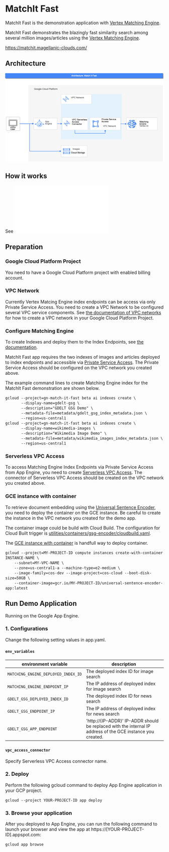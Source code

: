 # MatchIt Fast

MatchIt Fast is the demonstration application with [Vertex Matching Engine](https://cloud.google.com/vertex-ai/docs/matching-engine/overview).

MatchIt Fast demonstrates the blazingly fast similarity search among several million images/articles using the [Vertex Matching Engine](https://cloud.google.com/vertex-ai/docs/matching-engine/overview).

https://matchit.magellanic-clouds.com/

## Architecture

![Architecture](doc/images/MatchItFastArchitecture.png)

## How it works

See ![How it works](doc/HOW_IT_WORKS.md)

## Preparation

### Google Cloud Platform Project

You need to have a Google Cloud Platform project with enabled billing account.

### VPC Network

Currently Vertex Matcing Engine index endpoints can be access via only Private Service Access.
You need to create a VPC Network to be configured several VPC service components.
See [the documentation of VPC networks](https://cloud.google.com/vpc/docs/using-vpc) for how to create a VPC network in your Google Cloud Platform Project.

### Configure Matching Engine

To create Indexes and deploy them to the Index Endpoints, see [the documentation](https://cloud.google.com/vertex-ai/docs/matching-engine/using-matching-engine).

MatchIt Fast app requires the two indexes of images and articles deployed to index endpoints and accessible via [Private Service Access](https://cloud.google.com/vpc/docs/private-services-access).
The Private Service Access should be configured on the VPC network you created above.

The example command lines to create Matching Engine index for the MatchIt Fast demonstration are shown below.

```
gcloud --project=gn-match-it-fast beta ai indexes create \
       --display-name=gdelt-gsg \
       --description="GDELT GSG Demo" \
       --metadata-file=metadata/gdelt_gsg_index_metadata.json \
       --region=us-central1
gcloud --project=gn-match-it-fast beta ai indexes create \
       --display-name=wikimedia-images \
       --description="Wikimedia Image Demo" \
       --metadata-file=metadata/wikimedia_images_index_metadata.json \
       --region=us-central1
```

### Serverless VPC Access

To access Matching Engine Index Endpoints via Private Service Access from App Engine, you need to create [Serverless VPC Access](https://cloud.google.com/vpc/docs/configure-serverless-vpc-access).
The connector of Serverless VPC Access should be created on the VPC network you created above.

### GCE instance with container

To retrieve document embedding using the [Universal Sentence Encoder](https://tfhub.dev/google/universal-sentence-encoder/4), you need to deploy the container on the GCE instance.
Be careful to create the instance in the VPC network you created for the demo app.

The container image could be build with Cloud Build. The configuration for Cloud Built trigger is [utilities/containers/gsg-encoder/cloudbuild.yaml](utilities/containers/gsg-encoder/cloudbuild.yaml).

The [GCE instance with container](https://cloud.google.com/compute/docs/containers/deploying-containers) is handfull way to deploy container.

```
gcloud --project=MY-PROJECT-ID compute instances create-with-container INSTANCE-NAME \
    --subnet=MY-VPC-NAME \
    --zone=us-central1-a --machine-type=e2-medium \
    --image-family=cos-dev --image-project=cos-cloud --boot-disk-size=50GB \
    --container-image=gcr.io/MY-PROJECT-ID/universal-sentence-encoder-app:latest
```

## Run Demo Application

Running on the Google App Engine.

### 1. Configurations

Change the following setting values in app.yaml.

#### `env_variables`

| environment variable | description |
|----------------------|-------------|
| `MATCHING_ENGINE_DEPLOYED_INDEX_ID` | The deployed index ID for image search |
| `MATCHING_ENGINE_ENDPOINT_IP` | The IP address of deployed index for image search |
| `GDELT_GSG_DEPLOYED_INDEX_ID` | The deployed index ID for news search |
| `GDELT_GSG_ENDPOINT_IP` | The IP address of deployed index for news search |
| `GDELT_GSG_APP_ENDPOINT` | 'http://{IP-ADDR}' IP-ADDR should be replaced with the internal IP address of the GCE instance you created. |

#### `vpc_access_connector`

Specify Serverless VPC Access connector name.

### 2. Deploy

Perform the following gcloud command to deploy App Engine application in your GCP project.

```
gcloud --project YOUR-PROJECT-ID app deploy
```

### 3. Browse your application

After you deployed to App Engine, you can run the following command to launch your browser and view the app at https://[YOUR-PROJECT-ID].appspot.com:

```
gcloud app browse
```
